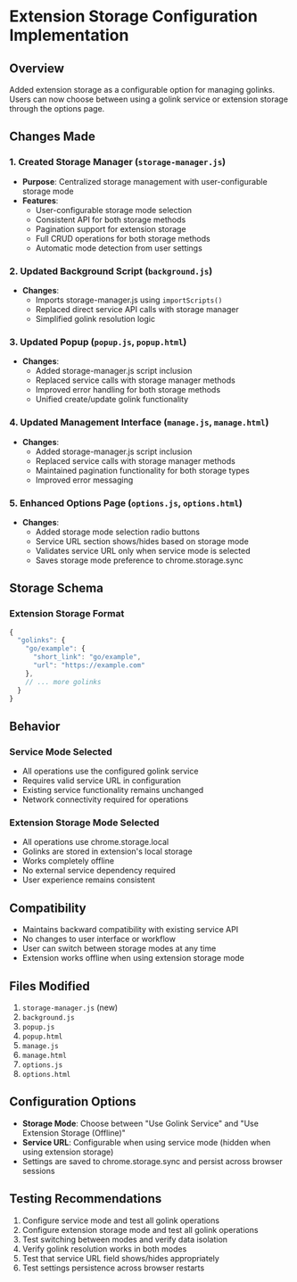 # Extension Storage Configuration Implementation

## Overview
Added extension storage as a configurable option for managing golinks. Users can now choose between using a golink service or extension storage through the options page.

## Changes Made

### 1. Created Storage Manager (`storage-manager.js`)
- **Purpose**: Centralized storage management with user-configurable storage mode
- **Features**:
  - User-configurable storage mode selection
  - Consistent API for both storage methods
  - Pagination support for extension storage
  - Full CRUD operations for both storage methods
  - Automatic mode detection from user settings

### 2. Updated Background Script (`background.js`)
- **Changes**:
  - Imports storage-manager.js using `importScripts()`
  - Replaced direct service API calls with storage manager
  - Simplified golink resolution logic

### 3. Updated Popup (`popup.js`, `popup.html`)
- **Changes**:
  - Added storage-manager.js script inclusion
  - Replaced service calls with storage manager methods
  - Improved error handling for both storage methods
  - Unified create/update golink functionality

### 4. Updated Management Interface (`manage.js`, `manage.html`)
- **Changes**:
  - Added storage-manager.js script inclusion
  - Replaced service calls with storage manager methods
  - Maintained pagination functionality for both storage types
  - Improved error messaging

### 5. Enhanced Options Page (`options.js`, `options.html`)
- **Changes**:
  - Added storage mode selection radio buttons
  - Service URL section shows/hides based on storage mode
  - Validates service URL only when service mode is selected
  - Saves storage mode preference to chrome.storage.sync

## Storage Schema

### Extension Storage Format
```javascript
{
  "golinks": {
    "go/example": {
      "short_link": "go/example",
      "url": "https://example.com"
    },
    // ... more golinks
  }
}
```

## Behavior

### Service Mode Selected
- All operations use the configured golink service
- Requires valid service URL in configuration
- Existing service functionality remains unchanged
- Network connectivity required for operations

### Extension Storage Mode Selected
- All operations use chrome.storage.local
- Golinks are stored in extension's local storage
- Works completely offline
- No external service dependency required
- User experience remains consistent

## Compatibility
- Maintains backward compatibility with existing service API
- No changes to user interface or workflow
- User can switch between storage modes at any time
- Extension works offline when using extension storage mode

## Files Modified
1. `storage-manager.js` (new)
2. `background.js`
3. `popup.js`
4. `popup.html`
5. `manage.js`
6. `manage.html`
7. `options.js`
8. `options.html`

## Configuration Options
- **Storage Mode**: Choose between "Use Golink Service" and "Use Extension Storage (Offline)"
- **Service URL**: Configurable when using service mode (hidden when using extension storage)
- Settings are saved to chrome.storage.sync and persist across browser sessions

## Testing Recommendations
1. Configure service mode and test all golink operations
2. Configure extension storage mode and test all golink operations
3. Test switching between modes and verify data isolation
4. Verify golink resolution works in both modes
5. Test that service URL field shows/hides appropriately
6. Test settings persistence across browser restarts
